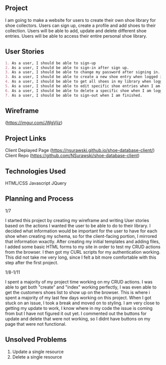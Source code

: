 ## Project

I am going to make a website for  users to create their own shoe library for shoe collectors. Users can sign up, create a profile and add shoes to their collection. Users will be able to add, update and delete different shoe entries. Users will be able to access their entire personal shoe library.

## User Stories

```md
1. As a user, I should be able to sign-up
2. As a user, I should be able to sign-in after sign up.
3. As a user, I should be able to change my password after signing in.
3. As a user, I should be able to create a new shoe entry when logged in.
4. As a user, I should be able to get all shoes in my library when logged in.
5. As a user, I should be able to edit specific shoe entries when I am logged in.
6. As a user, I should be able to delete a specific shoe when I am logged in.
7. As a user, I should be able to sign-out when I am finished.
```

## Wireframe

(https://imgur.com/JWgVjiz)

## Project Links

Client Deplayed Page (https://nsurawski.github.io/shoe-database-client/)
Client Repo (https://github.com/NSurawski/shoe-database-client)

## Technologies Used

HTML/CSS
Javascript
JQuery

## Planning and Process

1/7

I started this project by creating my wireframe and writing User stories based on the actions I wanted the user to be able to do to their library. I decided what information would be important for the user to have for each shoe when creating my schema, so for the client-facing portion, I mirrored that information wxactly. After creating my initial templates and adding files, I added some basic HTML forms to my site in order to test my CRUD actions from the browser. I then got my CURL scripts for my authentication working. This did not take me very long, since I felt a bit more comfortable with this step after the first project.

1/8-1/11

I spent a majority of my project time working on my CRUD actions. I was able to get both "create" and "index" working perfectly, I was even able to get the customers shoes list to show up on the browser. This is where i spent a majority of my last few days working on this project. When I got stuck on an issue, I took a break and moved on to styling. I am very close to getting my update to work, I know where in my code the issue is coming from but I have not figured it out yet. I commented out the buttons for update and delete that were not working, so I didnt have buttons on my page that were not functional.

## Unsolved Problems

1. Update a single resource
2. Delete a single resource
